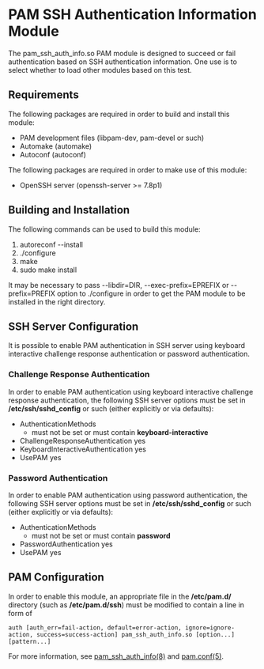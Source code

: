 # PAM SSH Authentication Information Module

The pam_ssh_auth_info.so PAM module is designed to succeed or fail authentication based on SSH authentication information.
One use is to select whether to load other modules based on this test.

## Requirements

The following packages are required in order to build and install this module:

* PAM development files (libpam-dev, pam-devel or such)
* Automake (automake)
* Autoconf (autoconf)

The following packages are required in order to make use of this module:

* OpenSSH server (openssh-server >= 7.8p1)

## Building and Installation

The following commands can be used to build this module:

1. autoreconf --install
2. ./configure
3. make
4. sudo make install

It may be necessary to pass
--libdir=DIR,
--exec-prefix=EPREFIX or
--prefix=PREFIX
option to ./configure in order to get the PAM module to be installed in the right directory.

## SSH Server Configuration

It is possible to enable PAM authentication in SSH server using
keyboard interactive challenge response authentication or
password authentication.

### Challenge Response Authentication

In order to enable PAM authentication using
keyboard interactive challenge response authentication,
the following SSH server options must be set
in **/etc/ssh/sshd_config** or such
(either explicitly or via defaults):

* AuthenticationMethods
  - must not be set or must contain **keyboard-interactive**
* ChallengeResponseAuthentication yes
* KeyboardInteractiveAuthentication yes
* UsePAM yes

### Password Authentication

In order to enable PAM authentication using
password authentication,
the following SSH server options must be set
in **/etc/ssh/sshd_config** or such
(either explicitly or via defaults):

* AuthenticationMethods
  - must not be set or must contain **password**
* PasswordAuthentication yes
* UsePAM yes

## PAM Configuration

In order to enable this module,
an appropriate file in the **/etc/pam.d/** directory
(such as **/etc/pam.d/ssh**)
must be modified
to contain a line in form of

    auth [auth_err=fail-action, default=error-action, ignore=ignore-action, success=success-action] pam_ssh_auth_info.so [option...] [pattern...]

For more information,
see
[pam_ssh_auth_info(8)](https://github.Eero.Häkkinen.fi/pam-ssh-auth-info) and
[pam.conf(5)](https://manpages.debian.org/pam.conf.5).
